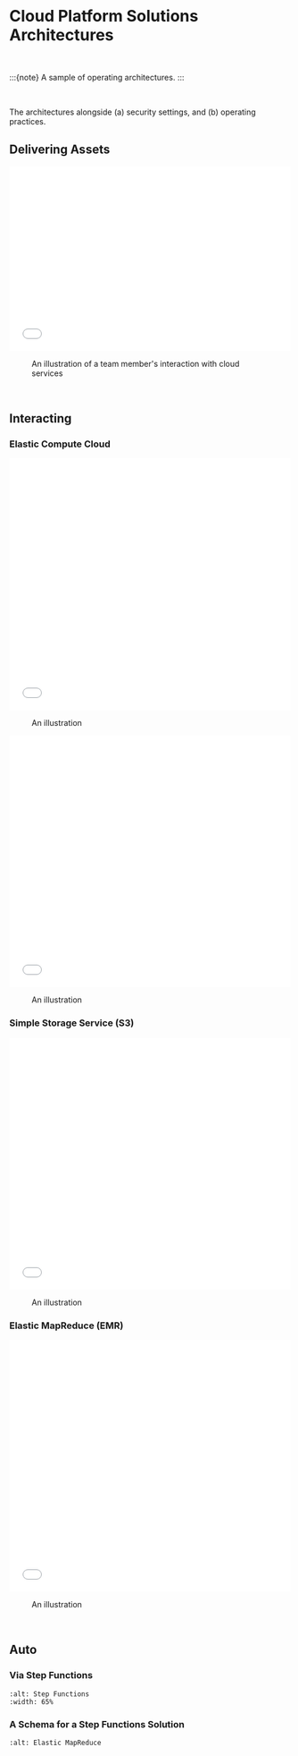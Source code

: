 <br>

Cloud Platform Solutions Architectures
======================================

<br>

:::{note}
A sample of operating architectures.
:::

<br>

The architectures alongside (a) security settings, and (b) operating practices.


## Delivering Assets


<iframe 
    style="overflow:hidden; width:100%; height:330px; border:none;" 
    src="../../../../../assets/beforehand.html"></iframe>
<figure>
<figcaption>An illustration of a team member's interaction with cloud services</figcaption>
</figure>

<br>


## Interacting


### Elastic Compute Cloud

<iframe
style="overflow:hidden; width:100%; height:450px; border:none;"
src="../../../../../assets/ec2.html"></iframe>
<figure>
<figcaption>An illustration</figcaption>
</figure>


<iframe
style="overflow:hidden; width:100%; height:450px; border:none;"
src="../../../../../assets/endpoint-connect.html"></iframe>
<figure>
<figcaption>An illustration</figcaption>
</figure>


### Simple Storage Service (S3)


<iframe
style="overflow:hidden; width:100%; height:450px; border:none;"
src="../../../../../assets/endpoint-interface.html"></iframe>
<figure>
<figcaption>An illustration</figcaption>
</figure>


### Elastic MapReduce (EMR)

<iframe
style="overflow:hidden; width:100%; height:450px; border:none;"
src="../../../../../assets/emr.html"></iframe>
<figure>
<figcaption>An illustration</figcaption>
</figure>


<br>

## Auto

### Via Step Functions

```{image} ../../../../assets/step-functions.png
:alt: Step Functions
:width: 65%
```


### A Schema for a Step Functions Solution

```{image} ../../../../assets/pattern-emr.png
:alt: Elastic MapReduce
```

<br>
<br>
<br>
<br>

<br>
<br>
<br>
<br>
